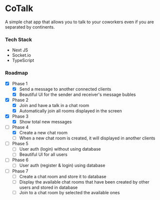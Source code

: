 # CoTalk
A simple chat app that allows you to talk to your coworkers even if you are separated by continents.

### Tech Stack
- Next JS
- Socket.io
- TypeScript

### Roadmap
- [x] Phase 1
  - [x] Send a message to another connected clients
  - [x] Beautiful UI for the sender and receiver's message bubles
- [x] Phase 2
  - [x] Join and have a talk in a chat room
  - [x] Automatically join all rooms displayed in the screen
- [x] Phase 3
  - [x] Show total new messages
- [ ] Phase 4
  - [x] Create a new chat room
  - [ ] When a new chat room is created, it will displayed in another clients
- [ ] Phase 5
  - [ ] User auth (login) without using database
  - [ ] Beautiful UI for all users
- [ ] Phase 6
  - [ ] User auth (register & login) using database
- [ ] Phase 7
  - [ ] Create a chat room and store it to database
  - [ ] Display the available chat rooms that have been created by other users and stored in database
  - [ ] Join to a chat room by selected the available ones
